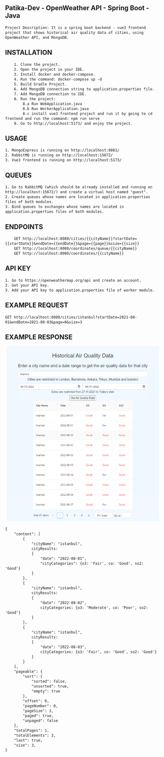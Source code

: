 
## Patika-Dev - OpenWeather API - Spring Boot - Java

    Project Description: It is a spring boot backend - vue3 frontend project that shows historical air quality data of cities, using OpenWeather API, and MongoDB.

## INSTALLATION
    
        1. Clone the project.
        2. Open the project in your IDE.
        3. Install docker and docker-compose. 
        4. Run the command: docker-compose up -d
        5. Build Gradle Project.
        6. Add MongoDB connection string to application.properties file.
        7. Add MongoDB connection to IDE.
        8. Run the project:
            8.a Run WebApplication.java
            8.b Run WorkerApplication.java
            8.c install vue3 frontend project and run it by going to cd frontend and run the command: npm run serve
        9. Go to http://localhost:5173/ and enjoy the project.

## USAGE

    1. MongoExpress is running on http://localhost:8081/
    2. RabbitMQ is running on http://localhost:15672/
    3. Vue3 frontend is running on http://localhost:5173/

## QUEUES

    1. Go to RabbitMQ (which should be already installed and running on http://localhost:15672/) and create a virtual host named "guest".
    2. Create queues whose names are located in application.properties files of both modules.
    3. Bind queues to exchanges whose names are located in application.properties files of both modules.

## ENDPOINTS

        GET http://localhost:8080/cities/{{cityName}}?startDate={{startDate}}&endDate={{endDate}}&page={{page}}&size={{size}}
        GET http://localhost:8080/coordinates/queue/{{cityName}}
        GET http://localhost:8080/coordinates/{{cityName}}


## API KEY

    1. Go to https://openweathermap.org/api and create an account.
    2. Get your API key.
    3. Add your API key to application.properties file of worker module.

## EXAMPLE REQUEST

    GET http://localhost:8080/cities/istanbul?startDate=2021-08-01&endDate=2021-08-03&page=0&size=3

## EXAMPLE RESPONSE

![My-image](common/src/main/resources/Capture.PNG)

```bson
{
    "content": [
        {
            "cityName": "istanbul",
            cityResults: 
            {
                "date": "2022-08-01",
                "cityCategories": {o3: 'Fair', co: 'Good', so2: 'Good'}
            }
        },
        {
            "cityName": "istanbul",
            cityResults: 
            {
                "date": "2022-08-02",
                cityCategories: {o3: 'Moderate', co: 'Poor', so2: 'Good'}
            }
        },
        {
            "cityName": "istanbul",
            cityResults: 
            {
                "date": "2022-08-03",
                cityCategories: {o3: 'Fair', co: 'Good', so2: 'Good'}
            }
        }
    ],
    "pageable": {
        "sort": {
            "sorted": false,
            "unsorted": true,
            "empty": true
        },
        "offset": 0,
        "pageNumber": 0,
        "pageSize": 3,
        "paged": true,
        "unpaged": false
    },
    "totalPages": 1,
    "totalElements": 3,
    "last": true,
    "size": 3,
}
```


